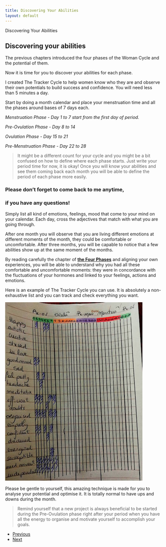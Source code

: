 ```yaml
---
title: Discovering Your Abilities
layout: default
---
```


<section id="home" class="module-hero module-parallax module-fade module-full-height bg-dark-50" data-background="{{ site.baseurl }}{% link /assets/images2/19.jpg %}">

  <div class="hs-caption container">
    <div class="caption-content">
      <div class="hs-title-size-3 font-alt m-b-20">
        Discovering Your Abilities
      </div>
    </div>
  </div>

</section >

<div class="wrapper">
<div class="container-fluid">

<div class="row relative">

<div class="col-sm-12 col-md-12">

<section id="bless" markdown="1">


# Discovering your abilities

The previous chapters introduced the four phases of the Woman Cycle and the potential of them.

Now it is time for you to discover your abilities for each phase.

I created <span class="pink-font">The Tracker Cycle</span> to help women know who they are and observe their own potentials to build success and confidence.
You will need less than 5 minutes a day.

Start by doing a month calendar and place your menstruation time and all the phases around bases of 7 days each.

*Menstruation Phase - Day 1 to 7 start from the first day of period.*

*Pre-Ovulation Phase - Day 8 to 14*

*Ovulation Phase - Day 15 to 21*

*Pre-Menstruation Phase - Day 22 to 28*

>It might be a different count for your cycle and you might be a bit confused on how to define where each phase starts. Just write your period time for now, it is okay!
Once you will know your abilities and see them coming back each month you will be able to define the period of each phase more easily.

### Please don’t forget to come back to me anytime,
### if you have any questions!

Simply list all kind of emotions, feelings, mood that come to your mind on your calendar.
Each day, cross the adjectives that match with what you are going through.

After one month you will observe that you are living different emotions at different moments of the month, they could be comfortable or uncomfortable. After three months, you will be capable to notice that a few abilities show up at the same moment of the months.

By reading carefully the chapter of [**the Four Phases**](/the-four-phases) and aligning your own experiences, you will be able to understand why you had all these comfortable and uncomfortable moments: they were in concordance with the fluctuations of your hormones and linked to your feelings, actions and emotions.

Here is an example of The Tracker Cycle you can use. It is absolutely a non-exhaustive list and you can track and check everything you want.

![picture](/assets/images2/activity.jpg)

Please be gentle to yourself, this amazing technique is made for you to analyse your potential and optimise it. It is totally normal to have ups and downs during the month.

>Remind yourself that a new project is always beneficial to be started during the Pre-Ovulation phase right after your period when you have all the energy to organise and motivate yourself to accomplish your goals.

<ul class="pager">
    <li class="previous"><a href="{{ site.baseurl }}{% link the-four-phases.html %}">Previous</a></li>
    <li class="next"><a href="{{ site.baseurl }}{% link organise-your-month.markdown %}">Next</a></li>
  </ul>

</section>

</div>
</div>
</div>
</div>
